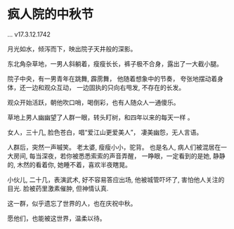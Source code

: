 # 疯人院的中秋节
… v17.3.12.1742

月光如水，倾泻而下，映出院子天井般的深影。

东北角杂草地，一男人斜躺着，瘦瘦长长，裤子极不合身，露出了一大截小腿。

院子中央，有一男青年在跳舞, 霹雳舞，
他随着想象中的节奏，
夸张地摆动着身体，还一边和观众互动，
一边固执的只向右甩发, 不存在的长发。

观众开始活跃，朝他吹口哨，喝倒彩，也有人随众人一通傻乐。

草地上男人幽幽望了人群一眼，转头盯树，和四年以来的每天一样 。

女人，三十几, 脸色苍白，唱“爱江山更爱美人”，
凄美幽怨，无人言语。

人群后，突然一声嘁笑。
老太婆, 瘦瘦小小，驼背。
也是名人, 病人们被混居在一大房间, 
每当深夜，若你被悉悉索索的声音弄醒，
一睁眼，一定看到的是她,
静静的, 木然的看着你,
她睡不着，喜欢半夜瞎晃。

小伙儿,  二十几，表演武术, 好不容易答应出场,
他被城管吓坏了, 害怕他人关注的目光.
脸被药里激素催肿, 但神情认真.

这一群，似乎遗忘了世界的人，也在庆祝中秋。

愿他们，也能被这世界，温柔以待。



